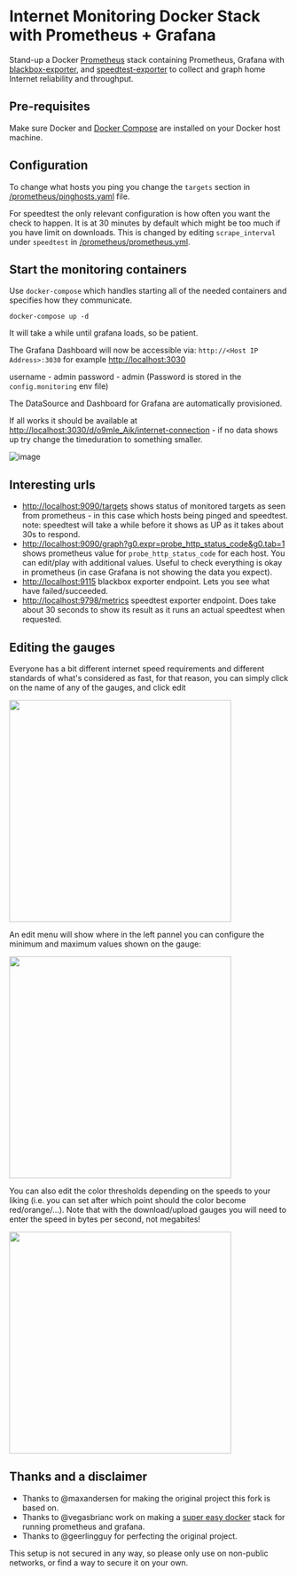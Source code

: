 # Internet Monitoring Docker Stack with Prometheus + Grafana

Stand-up a Docker [Prometheus](http://prometheus.io/) stack containing Prometheus, Grafana with [blackbox-exporter](https://github.com/prometheus/blackbox_exporter), and [speedtest-exporter](https://github.com/MiguelNdeCarvalho/speedtest-exporter) to collect and graph home Internet reliability and throughput.

## Pre-requisites

Make sure Docker and [Docker Compose](https://docs.docker.com/compose/install/) are installed on your Docker host machine.

## Configuration

To change what hosts you ping you change the `targets` section in [/prometheus/pinghosts.yaml](./prometheus/pinghosts.yaml) file.

For speedtest the only relevant configuration is how often you want the check to happen. It is at 30 minutes by default which might be too much if you have limit on downloads. This is changed by editing `scrape_interval` under `speedtest` in [/prometheus/prometheus.yml](./prometheus/prometheus.yml).

## Start the monitoring containers

Use `docker-compose` which handles starting all of the needed containers and specifies how they communicate.

```
docker-compose up -d
```

It will take a while until grafana loads, so be patient.

The Grafana Dashboard will now be accessible via: `http://<Host IP Address>:3030` for example <http://localhost:3030>

username - admin
password - admin (Password is stored in the `config.monitoring` env file)

The DataSource and Dashboard for Grafana are automatically provisioned.

If all works it should be available at <http://localhost:3030/d/o9mIe_Aik/internet-connection> - if no data shows up try change the timeduration to something smaller.

![image](https://user-images.githubusercontent.com/20902250/124660583-ecd7ef80-de95-11eb-89f4-cf4b87644f8b.png)

## Interesting urls

- <http://localhost:9090/targets> shows status of monitored targets as seen from prometheus - in this case which hosts being pinged and speedtest. note: speedtest will take a while before it shows as UP as it takes about 30s to respond.
- <http://localhost:9090/graph?g0.expr=probe_http_status_code&g0.tab=1> shows prometheus value for `probe_http_status_code` for each host. You can edit/play with additional values. Useful to check everything is okay in prometheus (in case Grafana is not showing the data you expect).
- <http://localhost:9115> blackbox exporter endpoint. Lets you see what have failed/succeeded.
- <http://localhost:9798/metrics> speedtest exporter endpoint. Does take about 30 seconds to show its result as it runs an actual speedtest when requested.

## Editing the gauges

Everyone has a bit different internet speed requirements and different standards of what's considered as fast, for that reason, you can simply click on the name of any of the gauges, and click edit 

<img src="https://user-images.githubusercontent.com/20902250/124659575-a59d2f00-de94-11eb-950e-b7dcb5a1d56a.png" width="400">

An edit menu will show where in the left pannel you can configure the minimum and maximum values shown on the gauge: 

<img src="https://user-images.githubusercontent.com/20902250/124659786-dc734500-de94-11eb-9e02-e3f73e8b8c33.png" width="400">

You can also edit the color thresholds depending on the speeds to your liking (i.e. you can set after which point should the color become red/orange/...). Note that with the download/upload gauges you will need to enter the speed in bytes per second, not megabites!

<img src="https://user-images.githubusercontent.com/20902250/124659934-0fb5d400-de95-11eb-9cef-28c2c8033bf8.png" width="400">

## Thanks and a disclaimer

- Thanks to @maxandersen for making the original project this fork is based on.
- Thanks to @vegasbrianc work on making a [super easy docker](https://github.com/vegasbrianc/github-monitoring) stack for running prometheus and grafana.
- Thanks to @geerlingguy for perfecting the original project.

This setup is not secured in any way, so please only use on non-public networks, or find a way to secure it on your own.
